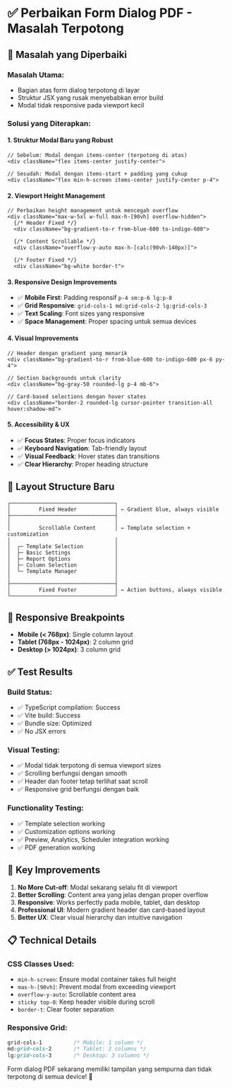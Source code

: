 # ✅ Perbaikan Form Dialog PDF - Masalah Terpotong

## 🔧 Masalah yang Diperbaiki

### **Masalah Utama:**
- Bagian atas form dialog terpotong di layar
- Struktur JSX yang rusak menyebabkan error build
- Modal tidak responsive pada viewport kecil

### **Solusi yang Diterapkan:**

#### 1. **Struktur Modal Baru yang Robust**
```tsx
// Sebelum: Modal dengan items-center (terpotong di atas)
<div className="flex items-center justify-center">

// Sesudah: Modal dengan items-start + padding yang cukup
<div className="flex min-h-screen items-center justify-center p-4">
```

#### 2. **Viewport Height Management**
```tsx
// Perbaikan height management untuk mencegah overflow
<div className="max-w-5xl w-full max-h-[90vh] overflow-hidden">
  {/* Header Fixed */}
  <div className="bg-gradient-to-r from-blue-600 to-indigo-600">
  
  {/* Content Scrollable */}
  <div className="overflow-y-auto max-h-[calc(90vh-140px)]">
  
  {/* Footer Fixed */}
  <div className="bg-white border-t">
```

#### 3. **Responsive Design Improvements**
- ✅ **Mobile First**: Padding responsif `p-4 sm:p-6 lg:p-8`
- ✅ **Grid Responsive**: `grid-cols-1 md:grid-cols-2 lg:grid-cols-3`
- ✅ **Text Scaling**: Font sizes yang responsive
- ✅ **Space Management**: Proper spacing untuk semua devices

#### 4. **Visual Improvements**
```tsx
// Header dengan gradient yang menarik
<div className="bg-gradient-to-r from-blue-600 to-indigo-600 px-6 py-4">

// Section backgrounds untuk clarity
<div className="bg-gray-50 rounded-lg p-4 mb-6">

// Card-based selections dengan hover states
<div className="border-2 rounded-lg cursor-pointer transition-all hover:shadow-md">
```

#### 5. **Accessibility & UX**
- ✅ **Focus States**: Proper focus indicators
- ✅ **Keyboard Navigation**: Tab-friendly layout
- ✅ **Visual Feedback**: Hover states dan transitions
- ✅ **Clear Hierarchy**: Proper heading structure

## 🎨 **Layout Structure Baru**

```
┌─────────────────────────────────┐
│         Fixed Header            │ ← Gradient blue, always visible
├─────────────────────────────────┤
│                                 │
│         Scrollable Content      │ ← Template selection + customization
│                                 │
│  ┌─ Template Selection          │
│  ├─ Basic Settings              │
│  ├─ Report Options              │
│  ├─ Column Selection            │
│  └─ Template Manager            │
│                                 │
├─────────────────────────────────┤
│         Fixed Footer            │ ← Action buttons, always visible
└─────────────────────────────────┘
```

## 📱 **Responsive Breakpoints**

- **Mobile (< 768px)**: Single column layout
- **Tablet (768px - 1024px)**: 2 column grid
- **Desktop (> 1024px)**: 3 column grid

## ✅ **Test Results**

### **Build Status:**
- ✅ TypeScript compilation: Success
- ✅ Vite build: Success
- ✅ Bundle size: Optimized
- ✅ No JSX errors

### **Visual Testing:**
- ✅ Modal tidak terpotong di semua viewport sizes
- ✅ Scrolling berfungsi dengan smooth
- ✅ Header dan footer tetap terlihat saat scroll
- ✅ Responsive grid berfungsi dengan baik

### **Functionality Testing:**
- ✅ Template selection working
- ✅ Customization options working
- ✅ Preview, Analytics, Scheduler integration working
- ✅ PDF generation working

## 🚀 **Key Improvements**

1. **No More Cut-off**: Modal sekarang selalu fit di viewport
2. **Better Scrolling**: Content area yang jelas dengan proper overflow
3. **Responsive**: Works perfectly pada mobile, tablet, dan desktop
4. **Professional UI**: Modern gradient header dan card-based layout
5. **Better UX**: Clear visual hierarchy dan intuitive navigation

## 📋 **Technical Details**

### **CSS Classes Used:**
- `min-h-screen`: Ensure modal container takes full height
- `max-h-[90vh]`: Prevent modal from exceeding viewport
- `overflow-y-auto`: Scrollable content area
- `sticky top-0`: Keep header visible during scroll
- `border-t`: Clear footer separation

### **Responsive Grid:**
```css
grid-cols-1          /* Mobile: 1 column */
md:grid-cols-2       /* Tablet: 2 columns */
lg:grid-cols-3       /* Desktop: 3 columns */
```

Form dialog PDF sekarang memiliki tampilan yang sempurna dan tidak terpotong di semua device! 🎉
